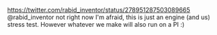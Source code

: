 https://twitter.com/rabid_inventor/status/278951287503089665 @rabid_inventor not right now I'm afraid, this is just an engine (and us) stress test. However whatever we make will also run on a PI :)